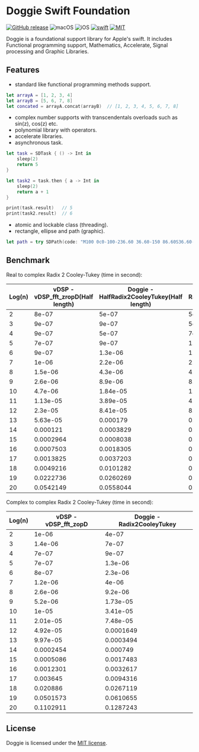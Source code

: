 # Doggie Swift Foundation

[![GitHub release](https://img.shields.io/github/release/SusanDoggie/Doggie.svg?maxAge=2592000)](https://github.com/SusanDoggie/Doggie/releases)
![macOS](https://img.shields.io/badge/os-macOS-green.svg?style=flat)
![iOS](https://img.shields.io/badge/os-iOS-green.svg?style=flat)
[![swift](https://img.shields.io/badge/swift-3.0-orange.svg?style=flat)](https://swift.org)
[![MIT](https://img.shields.io/badge/license-MIT-blue.svg?style=flat)](LICENSE)

Doggie is a foundational support library for Apple's swift. It includes Functional programming support, Mathematics, Accelerate, Signal processing and Graphic Libraries.

## Features

- standard like functional programming methods support.
```swift
let arrayA = [1, 2, 3, 4]
let arrayB = [5, 6, 7, 8]
let concated = arrayA.concat(arrayB)  // [1, 2, 3, 4, 5, 6, 7, 8]
```
- complex number supports with transcendentals overloads such as sin(z), cos(z) etc.
- polynomial library with operators.
- accelerate libraries.
- asynchronous task.
```swift
let task = SDTask { () -> Int in
    sleep(2)
    return 5
}

let task2 = task.then { a -> Int in
    sleep(2)
    return a + 1
}

print(task.result)   // 5
print(task2.result)  // 6
```
- atomic and lockable class (threading).
- rectangle, ellipse and path (graphic).
```swift
let path = try SDPath(code: "M100 0c0-100-236.60 36.60-150 86.60S36.60-136.60-50-86.60 100 100 100 0z")
```

## Benchmark

Real to complex Radix 2 Cooley-Tukey (time in second):

Log(n) | vDSP - vDSP_fft_zropD(Half length) | Doggie - HalfRadix2CooleyTukey(Half length) | Doggie - Radix2CooleyTukey(Full length)
----- | ----- | ----- | -----
2 | 8e-07 | 5e-07 | 5e-07
3 | 9e-07 | 9e-07 | 5e-07
4 | 9e-07 | 5e-07 | 7e-07
5 | 7e-07 | 9e-07 | 1.2e-06
6 | 9e-07 | 1.3e-06 | 1.8e-06
7 | 1e-06 | 2.2e-06 | 2.2e-06
8 | 1.5e-06 | 4.3e-06 | 4.7e-06
9 | 2.6e-06 | 8.9e-06 | 8.8e-06
10 | 4.7e-06 | 1.84e-05 | 1.86e-05
11 | 1.13e-05 | 3.89e-05 | 4.18e-05
12 | 2.3e-05 | 8.41e-05 | 8.54e-05
13 | 5.63e-05 | 0.000179 | 0.0001802
14 | 0.000121 | 0.0003829 | 0.0003825
15 | 0.0002964 | 0.0008038 | 0.0007956
16 | 0.0007503 | 0.0018305 | 0.0016818
17 | 0.0013825 | 0.0037203 | 0.0041209
18 | 0.0049216 | 0.0101282 | 0.0110208
19 | 0.0222736 | 0.0260269 | 0.0278754
20 | 0.0542149 | 0.0558044 | 0.0596883

Complex to complex Radix 2 Cooley-Tukey (time in second):

Log(n) | vDSP - vDSP_fft_zopD | Doggie - Radix2CooleyTukey
----- | ----- | -----
2 | 1e-06 | 4e-07
3 | 1.4e-06 | 7e-07
4 | 7e-07 | 9e-07
5 | 7e-07 | 1.3e-06
6 | 8e-07 | 2.3e-06
7 | 1.2e-06 | 4e-06
8 | 2.6e-06 | 9.2e-06
9 | 5.2e-06 | 1.73e-05
10 | 1e-05 | 3.41e-05
11 | 2.01e-05 | 7.48e-05
12 | 4.92e-05 | 0.0001649
13 | 9.97e-05 | 0.0003494
14 | 0.0002454 | 0.000749
15 | 0.0005086 | 0.0017483
16 | 0.0012301 | 0.0032617
17 | 0.003645 | 0.0094316
18 | 0.020886 | 0.0267119
19 | 0.0501573 | 0.0610655
20 | 0.1102911 | 0.1287243

## License

Doggie is licensed under the [MIT license](LICENSE).
